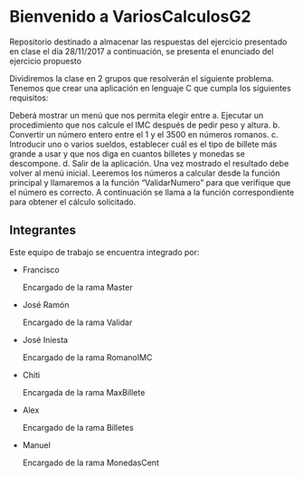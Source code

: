# Bienvenido a VariosCalculosG2

Repositorio destinado a almacenar las respuestas del ejercicio presentado en clase el día 28/11/2017 a continuación, se presenta el enunciado del ejercicio propuesto

Dividiremos la clase en 2 grupos que resolverán el siguiente problema. Tenemos que crear una aplicación en lenguaje C que cumpla los siguientes requisitos:

Deberá mostrar un menú que nos permita elegir entre 
a.	Ejecutar un procedimiento que nos calcule el IMC después de pedir peso y altura. 
b.	Convertir un número entero entre el 1 y el 3500 en números romanos. 
c.	Introducir uno o varios sueldos, establecer cuál es el tipo de billete más grande a usar y que nos diga en cuantos billetes y monedas se descompone. d.	Salir de la aplicación.
Una vez mostrado el resultado debe volver al menú inicial.
Leeremos los números a calcular desde la función principal y llamaremos a la función “ValidarNumero” para que verifique que el número es correcto. A continuación se llama a la función correspondiente para obtener el cálculo solicitado.

## Integrantes
Este equipo de trabajo se encuentra integrado por:

+ Francisco
    
    Encargado de la rama Master
  
+ José Ramón
    
    Encargado de la rama Validar
  
+ José Iniesta
    
    Encargado de la rama RomanoIMC
 
+ Chiti
    
    Encargada de la rama MaxBillete
 
+ Alex
    
    Encargado de la rama Billetes
  
+ Manuel
    
    Encargado de la rama MonedasCent
